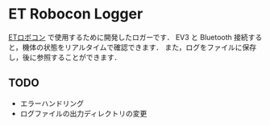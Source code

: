 # ET Robocon Logger

[ETロボコン](http://www.etrobo.jp/) で使用するために開発したロガーです．
EV3 と Bluetooth 接続すると，機体の状態をリアルタイムで確認できます．
また，ログをファイルに保存し，後に参照することができます．

## TODO

- エラーハンドリング
- ログファイルの出力ディレクトリの変更


